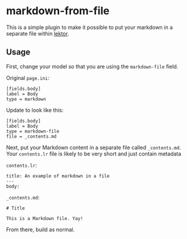 # markdown-from-file

This is a simple plugin to make it possible to put your markdown in a separate file within [lektor](https://github.com/lektor/lektor).

## Usage

First, change your model so that you are using the `markdown-file` field.

Original `page.ini`:

```
[fields.body]
label = Body
type = markdown
```

Update to look like this:

```
[fields.body]
label = Body
type = markdown-file
file = _contents.md
```

Next, put your Markdown content in a separate file called `_contents.md`. Your `contents.lr` file is likely to be very short and just contain metadata

`contents.lr`:

```
title: An example of markdown in a file
---
body:
```

`_contents.md`:
```
# Title

This is a Markdown file. Yay!
```

From there, build as normal.

